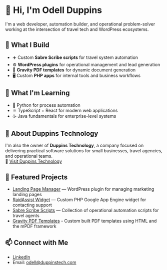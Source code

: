 # 👋 Hi, I'm Odell Duppins

I'm a web developer, automation builder, and operational problem-solver working at the intersection of travel tech and WordPress ecosystems.

## 🔧 What I Build
- ✈️ Custom **Sabre Scribe scripts** for travel system automation
- ⚙️ **WordPress plugins** for operational management and lead generation
- 📄 **Gravity PDF templates** for dynamic document generation
- 🖥️ Custom **PHP apps** for internal tools and business workflows

## 🚀 What I'm Learning
- 🐍 Python for process automation  
- ⚛️ TypeScript + React for modern web applications  
- ☕ Java fundamentals for enterprise-level systems  

## 🏢 About Duppins Technology

I'm also the owner of **Duppins Technology**, a company focused on delivering practical software solutions for small businesses, travel agencies, and operational teams.  
🔗 [Visit Duppins Technology](https://duppinstech.com)

## 📂 Featured Projects
- [Landing Page Manager](https://github.com/oduppinsjr/landing-page-manager) — WordPress plugin for managing marketing landing pages  
- [RaidAssist Widget](https://github.com/oduppinsjr/rapidassist-widget) — Custom PHP Google App Engine widget for contacting support
- [Sabre Scribe Scripts](https://github.com/oduppinsjr/sabre-scribe-scripts) — Collection of operational automation scripts for travel agents  
- [Gravity PDF Templates](https://github.com/oduppinsjr/gravity-pdf-templates) - Custom built PDF templates using HTML and the mPDF framework

## 📫 Connect with Me
- [LinkedIn](https://www.linkedin.com/in/oduppinsjr)
- Email: odell@duppinstech.com

